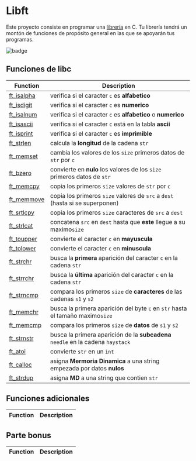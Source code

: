 # Libft
Este proyecto consiste en programar una [librería](./inc/libft.h) en C. Tu librería tendrá un montón de funciones de propósito general en las que se apoyarán tus programas.

![badge](https://github.com/byaliego/42-project-badges/blob/main/badges/libftm.png)

## Funciones de libc
| Function | Description |
| -------- | ----------- |
|[ft_isalpha](./src/ft_isalpha.c) |verifica si el caracter `c` es **alfabetico**                                   |
|[ft_isdigit](./src/ft_isdigit.c) |verifica si el caracter `c` es **numerico**                                     |
|[ft_isalnum](./src/ft_isalnum.c) |verifica si el caracter `c` es **alfabetico** o **numerico**                    |
|[ft_isascii](./src/ft_isascii.c) |verifica si el caracter `c` está en la tabla **ascii**                          |
|[ft_isprint](./src/ft_isprint.c) |verifica si el caracter `c` es **imprimible**                                   |
|[ft_strlen](.src/ft_strlen.c)    |calcula la **longitud** de la cadena `str`                                      |
|[ft_memset](.src/ft_memset.c)    |cambia los valores de los `size` primeros datos de  `str` por `c`               |
|[ft_bzero](.src/ft_bzero.c)      |convierte en **nulo** los valores de los `size` primeros datos de `str`         |
|[ft_memcpy](.src/ft_memcpy.c)    |copia los primeros `size` valores de `str` por `c`                              |
|[ft_memmove](.src/ft_memmove.c)  |copia los primeros `size` valores de `src` a `dest` (hasta si se superponen)    |
|[ft_srtlcpy](.src/ft_strlcpy.c)  |copia los primeros `size` caracteres de `src` a `dest`                          |
|[ft_strlcat](.src/ft_strlcat.c)  |concatena `src` en `dest` hasta que **este** llegue a su maximo`size`           |
|[ft_toupper](.src/ft_toupper.c)  |convierte el caracter `c` en **mayuscula**                                      |
|[ft_tolower](.src/ft_tolower.c)  |convierte el caracter `c` en **minuscula**                                      |
|[ft_strchr](.src/ft_strchr.c)    |busca la **primera** aparición del caracter `c` en la cadena `str`              |
|[ft_strrchr](.src/ft_strrchr.c)  |busca la **última** aparición del caracter `c` en la cadena `str`               |
|[ft_strncmp](.src/ft_strncmp.c)  |compara los primeros `size` de **caracteres** de las cadenas `s1` y `s2`        |
|[ft_memchr](./src/ft_memchr.c)   |busca la primera aparición del byte `c` en `str` hasta el tamaño maximo`size`   |
|[ft_memcmp](./src/ft_memcmp.c)   |compara los primeros `size` de **datos** de `s1` y `s2`                         |
|[ft_strnstr](./src/ft_strnstr.c) |busca la primera aparición de la **subcadena** `needle` en la cadena `haystack` |
|[ft_atoi](./src/ft_atoi.c)       |convierte `str` en un `int`                                                     |
|[ft_calloc](./src/ft_calloc.c)   |asigna **Mermoria Dinamica** a una string empezada por datos **nulos**          |
|[ft_strdup](./src/ft_strdup.c)   |asigna **MD** a una string que contien `str`                                    | 


## Funciones adicionales
| Function | Description |
| -------- | ----------- |

## Parte bonus
| Function | Description |
| -------- | ----------- |
